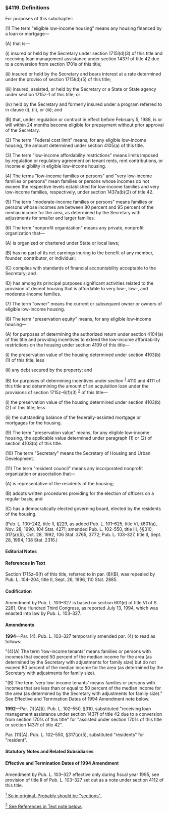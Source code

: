 ### §4119. Definitions ###

For purposes of this subchapter:

(1) The term "eligible low-income housing" means any housing financed by a loan or mortgage—

(A) that is—

(i) insured or held by the Secretary under section 1715l(d)(3) of this title and receiving loan management assistance under section 1437f of title 42 due to a conversion from section 1701s of this title;

(ii) insured or held by the Secretary and bears interest at a rate determined under the proviso of section 1715l(d)(5) of this title;

(iii) insured, assisted, or held by the Secretary or a State or State agency under section 1715z–1 of this title; or

(iv) held by the Secretary and formerly insured under a program referred to in clause (i), (ii), or (iii); and

(B) that, under regulation or contract in effect before February 5, 1988, is or will within 24 months become eligible for prepayment without prior approval of the Secretary.

(2) The term "Federal cost limit" means, for any eligible low-income housing, the amount determined under section 4105(a) of this title.

(3) The term "low-income affordability restrictions" means limits imposed by regulation or regulatory agreement on tenant rents, rent contributions, or income eligibility in eligible low-income housing.

(4) The terms "low-income families or persons" and "very low-income families or persons" mean families or persons whose incomes do not exceed the respective levels established for low-income families and very low-income families, respectively, under section 1437a(b)(2) of title 42.

(5) The term "moderate-income families or persons" means families or persons whose incomes are between 80 percent and 95 percent of the median income for the area, as determined by the Secretary with adjustments for smaller and larger families.

(6) The term "nonprofit organization" means any private, nonprofit organization that—

(A) is organized or chartered under State or local laws;

(B) has no part of its net earnings inuring to the benefit of any member, founder, contributor, or individual;

(C) complies with standards of financial accountability acceptable to the Secretary; and

(D) has among its principal purposes significant activities related to the provision of decent housing that is affordable to very low-, low-, and moderate-income families.

(7) The term "owner" means the current or subsequent owner or owners of eligible low-income housing.

(8) The term "preservation equity" means, for any eligible low-income housing—

(A) for purposes of determining the authorized return under section 4104(a) of this title and providing incentives to extend the low-income affordability restrictions on the housing under section 4109 of this title—

(i) the preservation value of the housing determined under section 4103(b)(1) of this title; less

(ii) any debt secured by the property; and

(B) for purposes of determining incentives under section <sup><a href="#4119_1_target" name="4119_1">1</a></sup> 4110 and 4111 of this title and determining the amount of an acquisition loan under the provisions of section 1715z–6(f)(3) <sup><a href="#4119_2_target" name="4119_2">2</a></sup> of this title—

(i) the preservation value of the housing determined under section 4103(b)(2) of this title; less

(ii) the outstanding balance of the federally-assisted mortgage or mortgages for the housing.

(9) The term "preservation value" means, for any eligible low-income housing, the applicable value determined under paragraph (1) or (2) of section 4103(b) of this title.

(10) The term "Secretary" means the Secretary of Housing and Urban Development.

(11) The term "resident council" means any incorporated nonprofit organization or association that—

(A) is representative of the residents of the housing;

(B) adopts written procedures providing for the election of officers on a regular basis; and

(C) has a democratically elected governing board, elected by the residents of the housing.

(Pub. L. 100–242, title II, §229, as added Pub. L. 101–625, title VI, §601(a), Nov. 28, 1990, 104 Stat. 4271; amended Pub. L. 102–550, title III, §§310, 317(a)(5), Oct. 28, 1992, 106 Stat. 3765, 3772; Pub. L. 103–327, title II, Sept. 28, 1994, 108 Stat. 2316.)

#### **Editorial Notes** ####

#### References in Text ####

Section 1715z–6(f) of this title, referred to in par. (8)(B), was repealed by Pub. L. 104–204, title II, Sept. 26, 1996, 110 Stat. 2885.

#### Codification ####

Amendment by Pub. L. 103–327 is based on section 601(e) of title VI of S. 2281, One Hundred Third Congress, as reported July 13, 1994, which was enacted into law by Pub. L. 103–327.

#### Amendments ####

**1994**—Par. (4). Pub. L. 103–327 temporarily amended par. (4) to read as follows:

"(4)(A) The term 'low-income tenants' means families or persons with incomes that exceed 50 percent of the median income for the area (as determined by the Secretary with adjustments for family size) but do not exceed 80 percent of the median income for the area (as determined by the Secretary with adjustments for family size).

"(B) The term 'very low-income tenants' means families or persons with incomes that are less than or equal to 50 percent of the median income for the area (as determined by the Secretary with adjustments for family size)." See Effective and Termination Dates of 1994 Amendment note below.

**1992**—Par. (1)(A)(i). Pub. L. 102–550, §310, substituted "receiving loan management assistance under section 1437f of title 42 due to a conversion from section 1701s of this title" for "assisted under section 1701s of this title or section 1437f of title 42".

Par. (11)(A). Pub. L. 102–550, §317(a)(5), substituted "residents" for "resident".

#### **Statutory Notes and Related Subsidiaries** ####

#### Effective and Termination Dates of 1994 Amendment ####

Amendment by Pub. L. 103–327 effective only during fiscal year 1995, see provision of title II of Pub. L. 103–327 set out as a note under section 4112 of this title.

[<sup>1</sup> So in original. Probably should be "sections".](#4119_1)

[<sup>2</sup> See References in Text note below.](#4119_2)